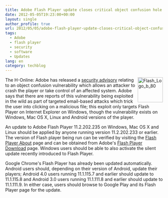 ```yaml
---
title: Adobe Flash Player update closes critical object confusion hole
date: 2012-05-05T19:23:00+00:00
layout: single
author_profile: true
url: 2012/05/05/adobe-flash-player-update-closes-critical-object-confusion-hole/
tags:
  - Adobe
  - flash player
  - security
  - software
  - Updates
lang: en
category: techblog
---
```

[<img title="Flash_Logo_b_80" border="0" alt="Flash_Logo_b_80" align="right" src="http://lh5.ggpht.com/-semmkmA_p6M/T6V3H4ZMIaI/AAAAAAAAF5s/SvdIgwZlnL0/Flash_Logo_b_80_thumb.png?imgmax=800" width="80" height="80" />](http://lh3.ggpht.com/-i0jxjDW36vc/T6V3GOR1a7I/AAAAAAAAF5k/94C_Tjxv_uY/s1600-h/Flash_Logo_b_80%25255B2%25255D.png)The H-Online: Adobe has released a [security advisory](http://www.adobe.com/support/security/bulletins/apsb12-09.html) relating to an object confusion vulnerability which allows an attacker to crash the player or take control of an affected system. Adobe says that there are reports of this vulnerability being exploited in the wild as part of targeted email-based attacks which trick the user into clicking on a malicious file; this exploit only targets Flash Player on Internet Explorer on Windows, though the vulnerability exists on Windows, Mac OS X, Linux and Android versions of the player. 

An update to Adobe Flash Player 11.2.202.235 on Windows, Mac OS X and Linux should be applied by anyone running version 11.2.202.233 or earlier. The version of Flash player being run can be verified by visiting the [Flash Player About](http://www.adobe.com/software/flash/about/) page and can be obtained from Adobe's [Flash Player Download](http://get.adobe.com/flashplayer/) page. Windows users should be able to also activate the silent update recently introduced to Flash Player. 

Google Chrome's Flash Player has already been updated automatically. Android users should, depending on their version of Android, update their players; Android 4.0 users running 11.1.115.7 and earlier should update to 11.1.115.8 and Android 3.0 users running 11.1.111.8 and earlier should update to 11.1.111.9. In either case, users should browse to Google Play and its Flash Player page for the update.